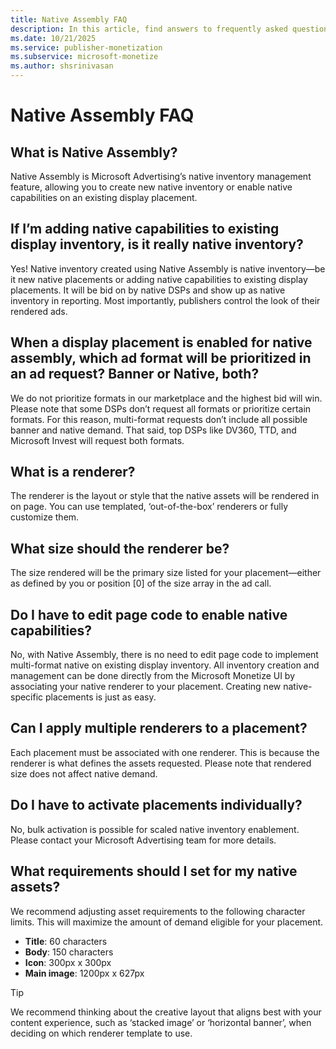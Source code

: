 ```yaml
---
title: Native Assembly FAQ
description: In this article, find answers to frequently asked questions regarding Native Assembly.
ms.date: 10/21/2025
ms.service: publisher-monetization
ms.subservice: microsoft-monetize
ms.author: shsrinivasan
---
```


# Native Assembly FAQ

## What is Native Assembly?

Native Assembly is Microsoft Advertising’s native inventory management feature, allowing you to create new native inventory or enable native capabilities on an existing display placement.

## If I’m adding native capabilities to existing display inventory, is it really native inventory?

Yes! Native inventory created using Native Assembly is native inventory—be it new native placements or adding native capabilities to existing display placements. It will be bid on by native DSPs and show up as native inventory in reporting. Most importantly, publishers control the look of their rendered ads.

## When a display placement is enabled for native assembly, which ad format will be prioritized in an ad request? Banner or Native, both?

We do not prioritize formats in our marketplace and the highest bid will win. Please note that some DSPs don’t request all formats or prioritize certain formats. For this reason, multi-format requests don’t include all possible banner and native demand. That said, top DSPs like DV360, TTD, and Microsoft Invest will request both formats.

## What is a renderer?

The renderer is the layout or style that the native assets will be rendered in on page. You can use templated, ‘out-of-the-box’ renderers or fully customize them.

## What size should the renderer be?

The size rendered will be the primary size listed for your placement—either as defined by you or position [0] of the size array in the ad call.

## Do I have to edit page code to enable native capabilities?

No, with Native Assembly, there is no need to edit page code to implement multi-format native on existing display inventory. All inventory creation and management can be done directly from the Microsoft Monetize UI by associating your native renderer to your placement. Creating new native-specific placements is just as easy.

## Can I apply multiple renderers to a placement?

Each placement must be associated with one renderer. This is because the renderer is what defines the assets requested. Please note that rendered size does not affect native demand.

## Do I have to activate placements individually?

No, bulk activation is possible for scaled native inventory enablement. Please contact your Microsoft Advertising team for more details.

## What requirements should I set for my native assets?

We recommend adjusting asset requirements to the following character limits. This will maximize the amount of demand eligible for your placement.

- **Title**: 60 characters
- **Body**: 150 characters
- **Icon**: 300px x 300px
- **Main image**: 1200px x 627px

> [!TIP]
> We recommend thinking about the creative layout that aligns best with your content experience, such as ‘stacked image’ or ‘horizontal banner’, when deciding on which renderer template to use.
